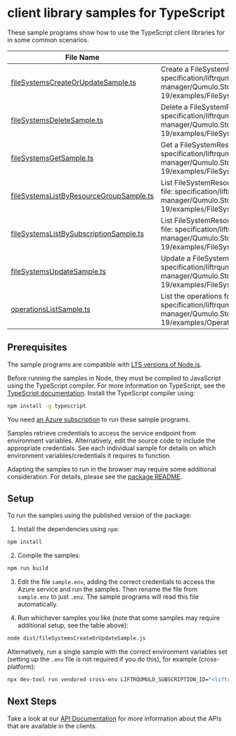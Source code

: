 # client library samples for TypeScript

These sample programs show how to use the TypeScript client libraries for in some common scenarios.

| **File Name**                                                                   | **Description**                                                                                                                                                                                                  |
| ------------------------------------------------------------------------------- | ---------------------------------------------------------------------------------------------------------------------------------------------------------------------------------------------------------------- |
| [fileSystemsCreateOrUpdateSample.ts][filesystemscreateorupdatesample]           | Create a FileSystemResource x-ms-original-file: specification/liftrqumulo/resource-manager/Qumulo.Storage/stable/2024-06-19/examples/FileSystems_CreateOrUpdate_MaximumSet_Gen.json                              |
| [fileSystemsDeleteSample.ts][filesystemsdeletesample]                           | Delete a FileSystemResource x-ms-original-file: specification/liftrqumulo/resource-manager/Qumulo.Storage/stable/2024-06-19/examples/FileSystems_Delete_MaximumSet_Gen.json                                      |
| [fileSystemsGetSample.ts][filesystemsgetsample]                                 | Get a FileSystemResource x-ms-original-file: specification/liftrqumulo/resource-manager/Qumulo.Storage/stable/2024-06-19/examples/FileSystems_Get_MaximumSet_Gen.json                                            |
| [fileSystemsListByResourceGroupSample.ts][filesystemslistbyresourcegroupsample] | List FileSystemResource resources by resource group x-ms-original-file: specification/liftrqumulo/resource-manager/Qumulo.Storage/stable/2024-06-19/examples/FileSystems_ListByResourceGroup_MaximumSet_Gen.json |
| [fileSystemsListBySubscriptionSample.ts][filesystemslistbysubscriptionsample]   | List FileSystemResource resources by subscription ID x-ms-original-file: specification/liftrqumulo/resource-manager/Qumulo.Storage/stable/2024-06-19/examples/FileSystems_ListBySubscription_MaximumSet_Gen.json |
| [fileSystemsUpdateSample.ts][filesystemsupdatesample]                           | Update a FileSystemResource x-ms-original-file: specification/liftrqumulo/resource-manager/Qumulo.Storage/stable/2024-06-19/examples/FileSystems_Update_MaximumSet_Gen.json                                      |
| [operationsListSample.ts][operationslistsample]                                 | List the operations for the provider x-ms-original-file: specification/liftrqumulo/resource-manager/Qumulo.Storage/stable/2024-06-19/examples/Operations_List_MaximumSet_Gen.json                                |

## Prerequisites

The sample programs are compatible with [LTS versions of Node.js](https://github.com/nodejs/release#release-schedule).

Before running the samples in Node, they must be compiled to JavaScript using the TypeScript compiler. For more information on TypeScript, see the [TypeScript documentation][typescript]. Install the TypeScript compiler using:

```bash
npm install -g typescript
```

You need [an Azure subscription][freesub] to run these sample programs.

Samples retrieve credentials to access the service endpoint from environment variables. Alternatively, edit the source code to include the appropriate credentials. See each individual sample for details on which environment variables/credentials it requires to function.

Adapting the samples to run in the browser may require some additional consideration. For details, please see the [package README][package].

## Setup

To run the samples using the published version of the package:

1. Install the dependencies using `npm`:

```bash
npm install
```

2. Compile the samples:

```bash
npm run build
```

3. Edit the file `sample.env`, adding the correct credentials to access the Azure service and run the samples. Then rename the file from `sample.env` to just `.env`. The sample programs will read this file automatically.

4. Run whichever samples you like (note that some samples may require additional setup, see the table above):

```bash
node dist/fileSystemsCreateOrUpdateSample.js
```

Alternatively, run a single sample with the correct environment variables set (setting up the `.env` file is not required if you do this), for example (cross-platform):

```bash
npx dev-tool run vendored cross-env LIFTRQUMULO_SUBSCRIPTION_ID="<liftrqumulo subscription id>" LIFTRQUMULO_RESOURCE_GROUP="<liftrqumulo resource group>" node dist/fileSystemsCreateOrUpdateSample.js
```

## Next Steps

Take a look at our [API Documentation][apiref] for more information about the APIs that are available in the clients.

[filesystemscreateorupdatesample]: https://github.com/Azure/azure-sdk-for-js/blob/main/sdk/liftrqumulo/arm-qumulo/samples/v2/typescript/src/fileSystemsCreateOrUpdateSample.ts
[filesystemsdeletesample]: https://github.com/Azure/azure-sdk-for-js/blob/main/sdk/liftrqumulo/arm-qumulo/samples/v2/typescript/src/fileSystemsDeleteSample.ts
[filesystemsgetsample]: https://github.com/Azure/azure-sdk-for-js/blob/main/sdk/liftrqumulo/arm-qumulo/samples/v2/typescript/src/fileSystemsGetSample.ts
[filesystemslistbyresourcegroupsample]: https://github.com/Azure/azure-sdk-for-js/blob/main/sdk/liftrqumulo/arm-qumulo/samples/v2/typescript/src/fileSystemsListByResourceGroupSample.ts
[filesystemslistbysubscriptionsample]: https://github.com/Azure/azure-sdk-for-js/blob/main/sdk/liftrqumulo/arm-qumulo/samples/v2/typescript/src/fileSystemsListBySubscriptionSample.ts
[filesystemsupdatesample]: https://github.com/Azure/azure-sdk-for-js/blob/main/sdk/liftrqumulo/arm-qumulo/samples/v2/typescript/src/fileSystemsUpdateSample.ts
[operationslistsample]: https://github.com/Azure/azure-sdk-for-js/blob/main/sdk/liftrqumulo/arm-qumulo/samples/v2/typescript/src/operationsListSample.ts
[apiref]: https://docs.microsoft.com/javascript/api/@azure/arm-qumulo?view=azure-node-preview
[freesub]: https://azure.microsoft.com/free/
[package]: https://github.com/Azure/azure-sdk-for-js/tree/main/sdk/liftrqumulo/arm-qumulo/README.md
[typescript]: https://www.typescriptlang.org/docs/home.html

